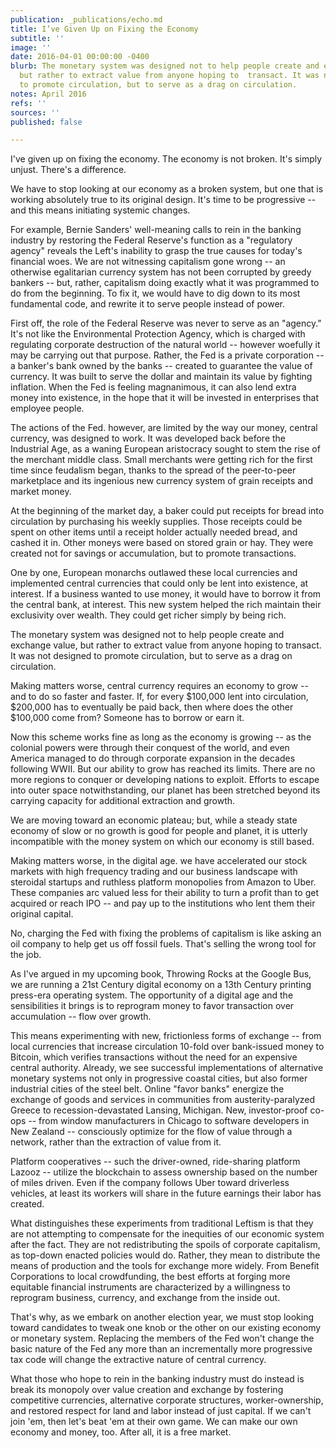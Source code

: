 ```yaml
---
publication: _publications/echo.md
title: I’ve Given Up on Fixing the Economy
subtitle: ''
image: ''
date: 2016-04-01 00:00:00 -0400
blurb: The monetary system was designed not to help people create and exchange value,
  but rather to extract value from anyone hoping to  transact. It was not designed
  to promote circulation, but to serve as a drag on circulation.
notes: April 2016
refs: ''
sources: ''
published: false

---
```

I've given up on fixing the economy. The economy is not broken. It's simply unjust. There's a difference.

We have to stop looking at our economy as a broken system, but one that is working absolutely true to its original design. It's time to be progressive -- and this means initiating systemic changes.

For example, Bernie Sanders' well-meaning calls to rein in the banking industry by restoring the Federal Reserve's function as a "regulatory agency" reveals the Left's  inability to grasp the true causes for today's financial woes. We are not witnessing capitalism gone wrong -- an otherwise egalitarian currency system has not been corrupted by greedy bankers -- but, rather, capitalism doing exactly what it was programmed to do from the beginning. To fix it, we would have to dig down to its most fundamental code, and rewrite it to serve people instead of power.

First off, the role of the Federal Reserve was never to serve as an "agency." It's not like the Environmental Protection Agency, which is charged with regulating corporate destruction of the natural world -- however woefully it may be carrying out that purpose. Rather, the Fed is a private corporation -- a banker's bank owned by the banks -- created to guarantee the value of currency. It was built to serve the dollar and maintain its value by fighting inflation. When the Fed is feeling magnanimous, it can also lend extra money into existence, in the hope that it will be invested in enterprises that employee people.

The actions of the Fed. however, are limited by the way our money, central currency, was designed to work. It was developed back before the Industrial Age, as a waning European aristocracy sought to stem the rise of the merchant middle class. Small merchants were getting rich for the first time since feudalism began, thanks to the spread of the peer-to-peer marketplace and its ingenious new currency system of grain receipts and market money.

At the beginning of the market day, a baker could put receipts for bread into circulation by purchasing his weekly supplies. Those receipts could be spent on other items until a receipt holder actually needed bread, and cashed it in. Other moneys were based on stored grain or hay. They were created not for savings or accumulation, but to promote transactions.

One by one, European monarchs outlawed these local currencies and implemented central currencies that could only be lent into existence, at interest. If a business wanted to use money, it would have to borrow it from the central bank, at interest. This new system helped the rich maintain their exclusivity over wealth. They could get richer simply by being rich.

The monetary system was designed not to help people create and exchange value, but rather to extract value from anyone hoping to transact. It was not designed to promote circulation, but to serve as a drag on circulation.

Making matters worse, central currency requires an economy to grow -- and to do so faster and faster. If, for every $100,000 lent into circulation, $200,000 has to eventually be paid back, then where does the other $100,000 come from? Someone has to borrow or earn it.

Now this scheme works fine as long as the economy is growing -- as the colonial powers were through their conquest of the world, and even America managed to do through corporate expansion in the decades following WWII. But our ability to grow has reached its limits. There are no more regions to conquer or developing nations to exploit. Efforts to escape into outer space notwithstanding, our planet has been stretched beyond its carrying capacity for additional extraction and growth.

We are moving toward an economic plateau; but, while a steady state economy of slow or no growth is good for people and planet, it is utterly incompatible with the money system on which our economy is still based.

Making matters worse, in the digital age. we have accelerated our stock markets with high frequency trading and our business landscape with steroidal startups and ruthless platform monopolies from Amazon to Uber. These companies arc valued less for their ability to turn a profit than to get acquired or reach IPO -- and pay up to the institutions who lent them their original capital.

No, charging the Fed with fixing the problems of capitalism is like asking an oil company to help get us off fossil fuels. That's selling the wrong tool for the job.

As I've argued in my upcoming book, Throwing Rocks at the Google Bus, we are running a 21st Century digital economy on a 13th Century printing press-era operating system. The opportunity of a digital age and the sensibilities it brings is to reprogram money to favor transaction over accumulation -- flow over growth.

This means experimenting with new, frictionless forms of exchange -- from local currencies that increase circulation 10-fold over bank-issued money to Bitcoin, which verifies transactions without the need for an expensive central authority. Already, we see successful implementations of alternative monetary systems not only in progressive coastal cities, but also former industrial cities of the steel belt. Online "favor banks" energize the exchange of goods and services in communities from austerity-paralyzed Greece to recession-devastated Lansing, Michigan. New, investor-proof co-ops -- from window manufacturers in Chicago to software developers in New Zealand -- consciously optimize for the flow of value through a network, rather than the extraction of value from it.

Platform cooperatives -- such the driver-owned, ride-sharing platform Lazooz -- utilize the blockchain to assess ownership based on the number of miles driven. Even if the company follows Uber toward driverless vehicles, at least its workers will share in the future earnings their labor has created.

What distinguishes these experiments from traditional Leftism is that they are not attempting to compensate for the inequities of our economic system after the fact. They are not redistributing the spoils of corporate capitalism, as top-down enacted policies would do. Rather, they mean to distribute the means of production and the tools for exchange more widely. From Benefit Corporations to local crowdfunding, the best efforts at forging more equitable financial instruments are characterized by a willingness to reprogram business, currency, and exchange from the inside out.

That's why, as we embark on another election year, we must stop looking toward candidates to tweak one knob or the other on our existing economy or monetary system. Replacing the members of the Fed won't change the basic nature of the Fed any more than an incrementally more progressive tax code will change the extractive nature of central currency.

What those who hope to rein in the banking industry must do instead is break its monopoly over value creation and exchange by fostering competitive currencies, alternative corporate structures, worker-ownership, and restored respect for land and labor instead of just capital. If we can't join 'em, then let's beat 'em at their own game. We can make our own economy and money, too. After all, it is a free market.